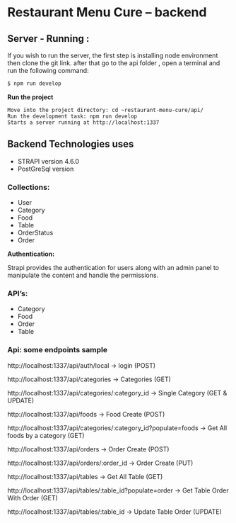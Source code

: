 # Restaurant Menu Cure – backend

## Server - Running :

If you wish to run the server, the first step is installing node environment then clone the git link. after that go to the api folder , open a terminal and run the following command:

```bash
$ npm run develop
```

**Run the project**

```
Move into the project directory: cd ~restaurant-menu-cure/api/
Run the development task: npm run develop
Starts a server running at http://localhost:1337
```

## Backend Technologies uses

- STRAPI version 4.6.0
- PostGreSql version


### Collections:

- User
- Category
- Food
- Table
- OrderStatus
- Order


**Authentication:**

Strapi provides the authentication for users along with an admin panel to manipulate the content and handle the permissions.

### API’s:

- Category
- Food
- Order
- Table

### Api: some endpoints sample

http://localhost:1337/api/auth/local -> login (POST)

http://localhost:1337/api/categories -> Categories (GET)

http://localhost:1337/api/categories/:category_id -> Single Category (GET & UPDATE)

http://localhost:1337/api/foods -> Food Create (POST)

http://localhost:1337/api/categories/:category_id?populate=foods -> Get All foods by a category (GET)

http://localhost:1337/api/orders -> Order Create (POST)

http://localhost:1337/api/orders/:order_id -> Order Create (PUT)

http://localhost:1337/api/tables -> Get All Table (GET)

http://localhost:1337/api/tables/:table_id?populate=order -> Get Table Order With Order (GET)

http://localhost:1337/api/tables/:table_id -> Update Table Order (UPDATE)
